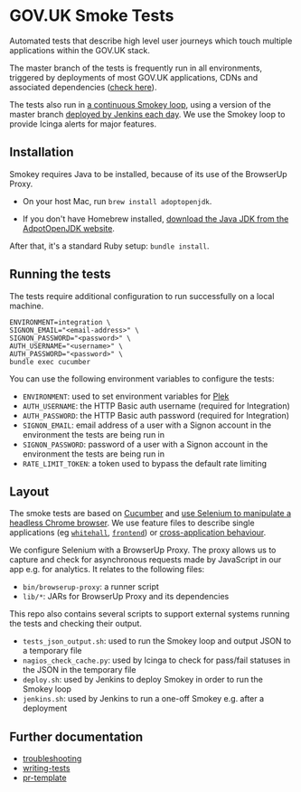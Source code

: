 # GOV.UK Smoke Tests

Automated tests that describe high level user journeys which touch multiple
applications within the GOV.UK stack.

The master branch of the tests is frequently run in all environments, triggered by deployments of most GOV.UK applications, CDNs and associated dependencies ([check here](https://github.com/alphagov/govuk-puppet/search?l=HTML%2BERB&q=smokey)).

The tests also run in [a continuous Smokey loop](https://github.com/alphagov/govuk-puppet/blob/master/modules/monitoring/templates/smokey-loop.conf), using a version of the master branch [deployed by Jenkins each day](https://github.com/alphagov/govuk-puppet/blob/master/modules/govuk_jenkins/templates/jobs/smokey_deploy.yaml.erb). We use the Smokey loop to provide Icinga alerts for major features.

## Installation

Smokey requires Java to be installed, because of its use of the BrowserUp Proxy.

- On your host Mac, run `brew install adoptopenjdk`.

- If you don't have Homebrew installed, [download the Java JDK from the AdpotOpenJDK website](https://adoptopenjdk.net/).

After that, it's a standard Ruby setup: `bundle install`.

## Running the tests

The tests require additional configuration to run successfully on a local machine.

```
ENVIRONMENT=integration \
SIGNON_EMAIL="<email-address>" \
SIGNON_PASSWORD="<password>" \
AUTH_USERNAME="<username>" \
AUTH_PASSWORD="<password>" \
bundle exec cucumber
```

You can use the following environment variables to configure the tests:

* `ENVIRONMENT`: used to set environment variables for [Plek](https://github.com/alphagov/plek)
* `AUTH_USERNAME`: the HTTP Basic auth username (required for Integration)
* `AUTH_PASSWORD`: the HTTP Basic auth password (required for Integration)
* `SIGNON_EMAIL`: email address of a user with a Signon account in the environment the tests are being run in
* `SIGNON_PASSWORD`: password of a user with a Signon account in the environment the tests are being run in
* `RATE_LIMIT_TOKEN`: a token used to bypass the default rate limiting

## Layout

The smoke tests are based on [Cucumber](https://cucumber.io/) and [use Selenium to manipulate a headless Chrome browser](features/support/env.rb). We use feature
files to describe single applications (eg
[`whitehall`](https://github.com/alphagov/whitehall),
[`frontend`](https://github.com/alphagov/frontend)) or [cross-application behaviour](features/gov_uk.feature).

We configure Selenium with a BrowserUp Proxy. The proxy allows us to capture and check for asynchronous requests made by JavaScript in our app e.g. for analytics. It relates to the following files:

* `bin/browserup-proxy`: a runner script
* `lib/*`: JARs for BrowserUp Proxy and its dependencies

This repo also contains several scripts to support external systems running the tests and checking their output.

* `tests_json_output.sh`: used to run the Smokey loop and output JSON to a temporary file
* `nagios_check_cache.py`: used by Icinga to check for pass/fail statuses in the JSON in the temporary file
* `deploy.sh`: used by Jenkins to deploy Smokey in order to run the Smokey loop
* `jenkins.sh`: used by Jenkins to run a one-off Smokey e.g. after a deployment

## Further documentation

- [troubleshooting](docs/troubleshooting.md)
- [writing-tests](docs/writing-tests.md)
- [pr-template](.github/pull_request_template.md)
